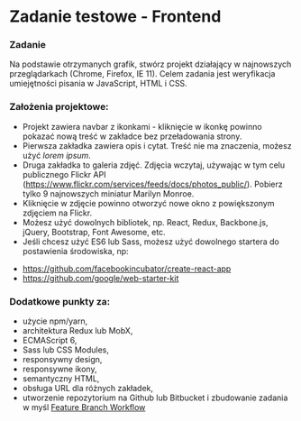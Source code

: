 # Zadanie testowe - Frontend

### Zadanie
Na podstawie otrzymanych grafik, stwórz projekt działający w najnowszych przeglądarkach (Chrome, Firefox, IE 11). Celem zadania jest weryfikacja umiejętności pisania w JavaScript, HTML i CSS.

### Założenia projektowe:
* Projekt zawiera navbar z ikonkami - kliknięcie w ikonkę powinno pokazać nową treść w zakładce bez przeładowania strony.
* Pierwsza zakładka zawiera opis i cytat. Treść nie ma znaczenia, możesz użyć *lorem ipsum*.
* Druga zakładka to galeria zdjęć. Zdjęcia wczytaj, używając w tym celu publicznego Flickr API (https://www.flickr.com/services/feeds/docs/photos_public/). Pobierz tylko 9 najnowszych miniatur Marilyn Monroe.
* Kliknięcie w zdjęcie powinno otworzyć nowe okno z powiększonym zdjęciem na Flickr.
* Możesz użyć dowolnych bibliotek, np. React, Redux, Backbone.js, jQuery, Bootstrap, Font Awesome, etc.
* Jeśli chcesz użyć ES6 lub Sass, możesz użyć dowolnego startera do postawienia środowiska, np:
- https://github.com/facebookincubator/create-react-app
- https://github.com/google/web-starter-kit

### Dodatkowe punkty za:
* użycie npm/yarn,
* architektura Redux lub MobX,
* ECMAScript 6,
* Sass lub CSS Modules,
* responsywny design,
* responsywne ikony,
* semantyczny HTML,
* obsługa URL dla różnych zakładek,
* utworzenie repozytorium na Github lub Bitbucket i zbudowanie zadania w myśl [Feature Branch Workflow](https://www.atlassian.com/git/tutorials/comparing-workflows/feature-branch-workflow)